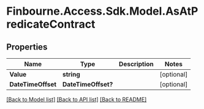 
# Finbourne.Access.Sdk.Model.AsAtPredicateContract

## Properties

Name | Type | Description | Notes
------------ | ------------- | ------------- | -------------
**Value** | **string** |  | [optional] 
**DateTimeOffset** | **DateTimeOffset?** |  | [optional] 

[[Back to Model list]](../README.md#documentation-for-models)
[[Back to API list]](../README.md#documentation-for-api-endpoints)
[[Back to README]](../README.md)

